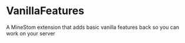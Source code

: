 # VanillaFeatures
A MineStom extension that adds basic vanilla features back so you can work on your server

